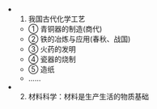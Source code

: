 - 1. 我国古代化学工艺
  - ① 青铜器的制造(商代)
  - ② 铁的冶炼与应用(春秋、战国)
  - ③ 火药的发明
  - ④ 瓷器的烧制
  - ⑤ 造纸
  - ……
- 2. 材料科学：材料是生产生活的物质基础
